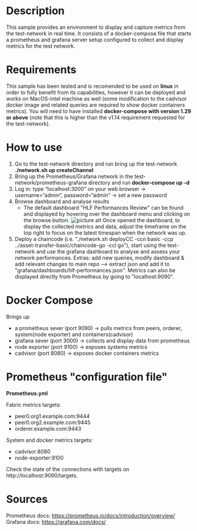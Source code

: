 # Description

This sample provides an environment to display and capture metrics from the test-network in real time. It consists of a docker-compose file that starts a prometheus and grafana server setup configured to collect and display metrics for the test network.

# Requirements

This sample has been tested and is recomended to be used on **linux** in order to fully benefit from its capabilities, however it can be deployed and works on MacOS-intel machine as well (some modification to the cadvisor docker image and related queries are required to show docker containers metrics).
You will need to have installed **docker-compose with version 1.29 or above** (note that this is higher than the v1.14 requirement requested for the test-network).

# How to use

1. Go to the test-network directory and run bring up the test-network **./network.sh up createChannel**
2. Bring up the Prometheus/Grafana network in the test-network/prometheus-grafana directory and run **docker-compose up -d**
3. Log in: type “localhost:3000” on your web browser -> username=“admin”, password=“admin” -> set a new password
4. Browse dashboard and analyse results 
   - The default dashboard "HLF Performances Review" can be found and displayed by hovering over the dashboard menu and clicking on the browse button.
   ![picture alt]("https://user-images.githubusercontent.com/86831094/149115445-5e5f6d95-ecc3-4b46-aadb-5c01148770b3.png "Title is optional")
   Once opened the dashboard, to display the collected metrics and data, adjust the timeframe on the top right to focus on the latest timespan when the network was up.
5. Deploy a chaincode (i.e. "./network.sh deployCC -ccn basic -ccp ../asset-transfer-basic/chaincode-go -ccl go"), start using the test-network and use the grafana dashboard to analyse and assess your network performances.
Extras: add new queries, modify dashboard & add relevant changes to main repo --> extract json and add it to "grafana/dashboards/hlf-performances.json". 
Metrics can also be displayed directly from Prometheus by going to "localhost:9090".

# Docker Compose

Brings up
   - a prometheus sever (port 9090) -> pulls metrics from peers, orderer, system(node exporter) and containers(cadvisor)
   - grafana sever (port 3000) -> collects and display data from prometheus
   - node exporter (port 9100) -> exposes systems metrics
   - cadvisor (port 8080) -> exposes docker containers metrics

# Prometheus "configuration file"

**Prometheus.yml**

Fabric metrics targets:
   - peer0.org1.example.com:9444
   - peer0.org2.example.com:9445
   - orderer.example.com:9443

System and docker metrics targets:
   - cadvisor:8080
   - node-exporter:9100

Check the state of the connections with targets on http://localhost:9090/targets.

# Sources

Prometheus docs: https://prometheus.io/docs/introduction/overview/
Grafana docs: https://grafana.com/docs/
